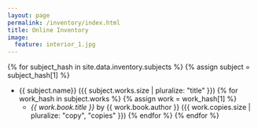 ```yaml
---
layout: page
permalink: /inventory/index.html
title: Online Inventory
image:
  feature: interior_1.jpg
---
```


{% for subject_hash in site.data.inventory.subjects %}
{% assign subject = subject_hash[1] %}
* {{ subject.name}} ({{ subject.works.size | pluralize: "title" }})
{% for work_hash in subject.works %}
{% assign work = work_hash[1] %}
    * _{{ work.book.title }}_ by {{ work.book.author }} ({{ work.copies.size | pluralize: "copy", "copies" }})
{% endfor %}
{% endfor %}
